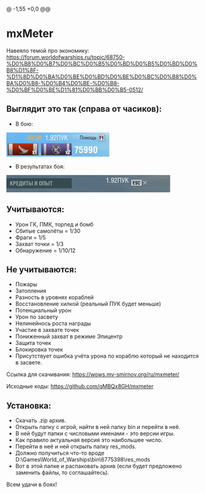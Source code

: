 @ -1,55 +0,0 @@
# mxMeter #

Навеяло темой про экономику: https://forum.worldofwarships.ru/topic/68750-%D0%B8%D0%B7%D0%BC%D0%B5%D0%BD%D0%B5%D0%BD%D0%B8%D1%8F-%D1%8D%D0%BA%D0%BE%D0%BD%D0%BE%D0%BC%D0%B8%D0%BA%D0%B8-%D0%B4%D0%BE-%D0%B8-%D0%BF%D0%BE%D1%81%D0%BB%D0%B5-0512/

## Выглядит это так (справа от часиков):

- В бою:

![](img/001.jpg)

- В результатах боя:

![](img/002.jpg)


## Учитываются:

- Урон ГК, ПМК, торпед и бомб
- Сбитые самолёты = 1/30
- Фраги = 1/5
- Захват точки = 1/3
- Обнаружение = 1/10/12

## Не учитываются:

- Пожары
- Затопления
- Разность в уровнях кораблей
- Восстановление хилкой (реальный ПУК будет меньше)
- Потенциальный урон
- Урон по засвету
- Нелинейнось роста награды
- Участие в захвате точек
- Пониженный захват в режиме Эпицентр
- Защита точек
- Блокировка точек
- Присутствует ошибка учёта урона по кораблю который не находится в засвете.


Ссылка для скачивания: https://wows.mv-smirnov.org/ru/mxmeter/

Исходные коды: https://github.com/qMBQx8GH/mxmeter

## Установка:

- Скачать .zip архив.
- Открыть папку с игрой, найти в ней папку bin и перейти в неё.
- В ней будут папки с числовыми именами - это версии игры.
- Как правило актуальная версия это наибольшее число.
- Перейти в неё и ней открыть папку res_mods.
- Должно получиться что-то вроде D:\Games\World_of_Warships\bin\6775398\res_mods
- Вот в этой папке и распаковать архив  (если будет предложено заменить файлы, то соглашайтесь).
 

Всем удачи в боях!